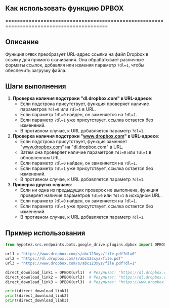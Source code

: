 ## Как использовать функцию DPBOX
=========================================================================================

Описание
-------------------------
Функция `DPBOX` преобразует URL-адрес ссылки на файл Dropbox в ссылку для прямого скачивания. Она обрабатывает различные форматы ссылок, добавляя или изменяя параметр `?dl=1`, чтобы обеспечить загрузку файла.

Шаги выполнения
-------------------------
1. **Проверка наличия подстроки "dl.dropbox.com" в URL-адресе**:
    - Если подстрока присутствует, функция проверяет наличие параметров `?dl=0` или `?dl=1` в URL.
    - Если параметр `?dl=0` найден, он заменяется на `?dl=1`.
    - Если параметр `?dl=1` уже присутствует, ссылка остается без изменений.
    - В противном случае, к URL добавляется параметр `?dl=1`.
2. **Проверка наличия подстроки "www.dropbox.com" в URL-адресе**:
    - Если подстрока присутствует, функция заменяет "www.dropbox.com" на "dl.dropbox.com" в URL.
    - Затем она проверяет наличие параметров `?dl=0` или `?dl=1` в обновленном URL.
    - Если параметр `?dl=0` найден, он заменяется на `?dl=1`.
    - Если параметр `?dl=1` уже присутствует, ссылка остается без изменений.
    - В противном случае, к URL добавляется параметр `?dl=1`.
3. **Проверка других случаев**:
    - Если ни одна из предыдущих проверок не выполнена, функция проверяет наличие параметров `?dl=0` или `?dl=1` в исходном URL.
    - Если параметр `?dl=0` найден, он заменяется на `?dl=1`.
    - Если параметр `?dl=1` уже присутствует, ссылка остается без изменений.
    - В противном случае, к URL добавляется параметр `?dl=1`.

Пример использования
-------------------------

```python
from hypotez.src.endpoints.bots.google_drive.plugins.dpbox import DPBOX

url1 = "https://www.dropbox.com/s/abc123xyz/file.pdf?dl=0"
url2 = "https://dl.dropbox.com/s/abc123xyz/file.pdf"
url3 = "https://www.dropbox.com/s/abc123xyz/file.pdf?dl=1"

direct_download_link1 = DPBOX(url1)  # Результат: "https://dl.dropbox.com/s/abc123xyz/file.pdf?dl=1"
direct_download_link2 = DPBOX(url2)  # Результат: "https://dl.dropbox.com/s/abc123xyz/file.pdf?dl=1"
direct_download_link3 = DPBOX(url3)  # Результат: "https://www.dropbox.com/s/abc123xyz/file.pdf?dl=1"

print(direct_download_link1)
print(direct_download_link2)
print(direct_download_link3)
```